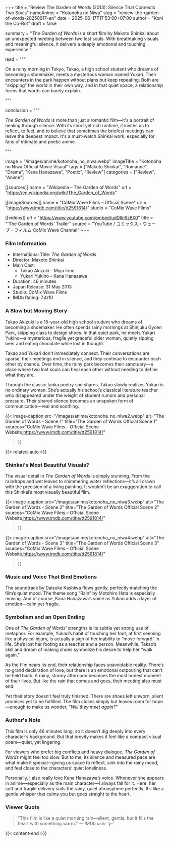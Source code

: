 +++
title = "Review The Garden of Words (2013): Silence That Connects Two Souls"
nameAnime = "Kotonoha no Niwa"
slug = "review-the-garden-of-words-20250617-en"
date = 2025-06-17T17:53:00+07:00
author = "Koni the Co-Bot"
draft = false

summary = "*The Garden of Words* is a short film by Makoto Shinkai about an unexpected meeting between two lost souls. With breathtaking visuals and meaningful silence, it delivers a deeply emotional and touching experience."

lead = """
<p>On a rainy morning in Tokyo, Takao, a high school student who dreams of becoming a shoemaker, meets a mysterious woman named Yukari. Their encounters in the park happen without plans but keep repeating. Both are “skipping” the world in their own way, and in that quiet space, a relationship forms that words can barely explain.</p>
"""

conclusion = """
<p><em>The Garden of Words</em> is more than just a romantic film—it's a portrait of healing through silence. With its short yet rich runtime, it invites us to reflect, to feel, and to believe that sometimes the briefest meetings can leave the deepest impact. It's a must-watch Shinkai work, especially for fans of intimate and poetic anime.</p>
"""

image = "/images/anime/kotonoha_no_niwa.webp"
imageTitle = "Kotonoha no Niwa Official Movie Visual"
tags = ["Makoto Shinkai", "Romance", "Drama", "Kana Hanazawa", "Poetic", "Review"]
categories = ["Review", "Anime"]

[[sources]]
name = "Wikipedia – The Garden of Words"
url = "https://en.wikipedia.org/wiki/The_Garden_of_Words"

[[imageSources]]
name = "CoMix Wave Films – Official Scene"
url = "https://www.imdb.com/title/tt2591814/"
studio = "CoMix Wave Films"

[[videos]]
url = "https://www.youtube.com/embed/udDIkl6z8X0"
title = "'The Garden of Words' Trailer"
source = "YouTube / コミックス・ウェーブ・フィルム CoMix Wave Channel"
+++

### Film Information
- International Title: *The Garden of Words*
- Director: Makoto Shinkai
- Main Cast:
  - Takao Akizuki – Miyu Irino
  - Yukari Yukino – Kana Hanazawa
- Duration: 46 minutes
- Japan Release: 31 May 2013
- Studio: CoMix Wave Films
- IMDb Rating: 7.4/10



### A Slow but Moving Story

Takao Akizuki is a 15-year-old high school student who dreams of becoming a shoemaker. He often spends rainy mornings at Shinjuku Gyoen Park, skipping class to design shoes. In that quiet park, he meets Yukari Yukino—a mysterious, fragile yet graceful older woman, quietly sipping beer and eating chocolate while lost in thought.

Takao and Yukari don't immediately connect. Their conversations are sparse, their meetings end in silence, and they continue to encounter each other by chance. Over time, the rainy park becomes their sanctuary—a place where two lost souls can heal each other without needing to define what they are.

Through the classic tanka poetry she shares, Takao slowly realizes Yukari is no ordinary woman. She’s actually his school’s classical literature teacher who disappeared under the weight of student rumors and personal pressure. Their shared silence becomes an unspoken form of communication—real and soothing.

{{< image-caption
  src="/images/anime/kotonoha_no_niwa2.webp"
  alt="The Garden of Words - Scene 1"
  title="The Garden of Words Official Scene 1"
  sources="CoMix Wave Films – Official Scene Website,https://www.imdb.com/title/tt2591814/"
>}}

{{< related-auto >}}



### Shinkai's Most Beautiful Visuals?

The visual detail in *The Garden of Words* is simply stunning. From the raindrops and wet leaves to shimmering water reflections—it’s all drawn with the precision of a living painting. It wouldn’t be an exaggeration to call this Shinkai’s most visually beautiful film.

{{< image-caption
  src="/images/anime/kotonoha_no_niwa3.webp"
  alt="The Garden of Words - Scene 2"
  title="The Garden of Words Official Scene 2"
  sources="CoMix Wave Films – Official Scene Website,https://www.imdb.com/title/tt2591814/"
>}}

{{< image-caption
  src="/images/anime/kotonoha_no_niwa4.webp"
  alt="The Garden of Words - Scene 3"
  title="The Garden of Words Official Scene 3"
  sources="CoMix Wave Films – Official Scene Website,https://www.imdb.com/title/tt2591814/"
>}}



### Music and Voice That Bind Emotions

The soundtrack by Daisuke Kashiwa flows gently, perfectly matching the film’s quiet mood. The theme song “Rain” by Motohiro Hata is especially moving. And of course, Kana Hanazawa’s voice as Yukari adds a layer of emotion—calm yet fragile.



### Symbolism and an Open Ending

One of *The Garden of Words*’ strengths is its subtle yet strong use of metaphor. For example, Yukari’s habit of touching her foot, at first seeming like a physical injury, is actually a sign of her inability to “move forward” in life. She’s lost her footing as a teacher and a person. Meanwhile, Takao’s skill and dream of making shoes symbolize his desire to help her “walk again.”

As the film nears its end, their relationship faces unavoidable reality. There’s no grand declaration of love, but there is an emotional outpouring that can’t be held back. A rainy, stormy afternoon becomes the most honest moment of their lives. But like the rain that comes and goes, their meeting also must end.

Yet their story doesn’t feel truly finished. There are shoes left unworn, silent promises yet to be fulfilled. The film closes simply but leaves room for hope—enough to make us wonder, *“Will they meet again?”*



### Author's Note

This film is only 46 minutes long, so it doesn’t dig deeply into every character’s background. But that brevity makes it feel like a compact visual poem—quiet, yet lingering.

For viewers who prefer big conflicts and heavy dialogue, *The Garden of Words* might feel too slow. But to me, its silence and measured pace are what make it special—giving us space to reflect, sink into the rainy mood, and feel close to the characters’ quiet loneliness.

Personally, I also really love Kana Hanazawa’s voice. Whenever she appears in anime—especially as the main character—I always fall for it. Here, her soft and fragile delivery suits the rainy, quiet atmosphere perfectly. It’s like a gentle whisper that calms you but goes straight to the heart.



### Viewer Quote

> “This film is like a quiet morning rain—silent, gentle, but it fills the heart with something warm.” — *IMDb user 'y‑'*

{{< content-end >}}
